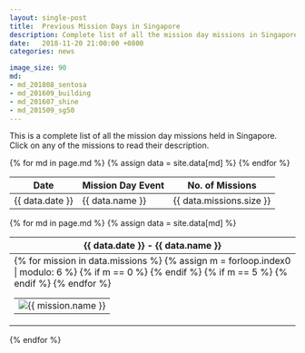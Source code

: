 ```yaml
---
layout: single-post
title:  Previous Mission Days in Singapore
description: Complete list of all the mission day missions in Singapore.
date:   2018-11-20 21:00:00 +0800
categories: news

image_size: 90
md:
- md_201808_sentosa
- md_201609_building
- md_201607_shine
- md_201509_sg50
---
```


This is a complete list of all the mission day missions held in Singapore. Click on any of the missions to read their description.

<table class="table">
  <thead>
    <tr>
      <th>Date</th>
      <th>Mission Day Event</th>
      <th>No. of Missions</th>
    </tr>
  </thead>
  <tbody>
    {% for md in page.md %}
      {% assign data = site.data[md] %}
      <tr>
        <td>{{ data.date }}</td>
        <td>{{ data.name }}</td>
        <td>{{ data.missions.size }}</td>
      </tr>
    {% endfor %}
  </tbody>
</table>

{% for md in page.md %}
  {% assign data = site.data[md] %}
  <table class="table">
  <thead>
    <tr><th>{{ data.date }} - {{ data.name }}</th></tr>
  </thead>
  <tbody>
  <tr><td>
    <table style="width:100%;text-align:center;">
    {% for mission in data.missions %}
      {% assign m = forloop.index0 | modulo: 6 %}
      {% if m == 0 %}
        <tr>
      {% endif %}
      <td class="p-0" style="border: none;">
        <a style="d-block" tabindex="0" role="button" data-toggle="popover" data-placement="auto" data-trigger="focus" title="{{ mission.name | escape }}" data-content="{{ mission.description | escape }}"><img src="{{ mission.image }}=s{{ page.image_size }}"
             alt="{{ mission.name }}" />
        </a>
      </td>
      {% if m == 5 %}
        </tr>
      {% endif %}
    {% endfor %}
    </table>
  </td></tr>
  </tbody>
  </table>
{% endfor %}

<script type="text/javascript">
$(function () {
  $('[data-toggle="popover"]').popover()
});
</script>
